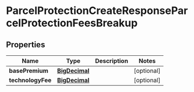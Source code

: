 

# ParcelProtectionCreateResponseParcelProtectionFeesBreakup

## Properties

Name | Type | Description | Notes
------------ | ------------- | ------------- | -------------
**basePremium** | [**BigDecimal**](BigDecimal.md) |  |  [optional]
**technologyFee** | [**BigDecimal**](BigDecimal.md) |  |  [optional]



